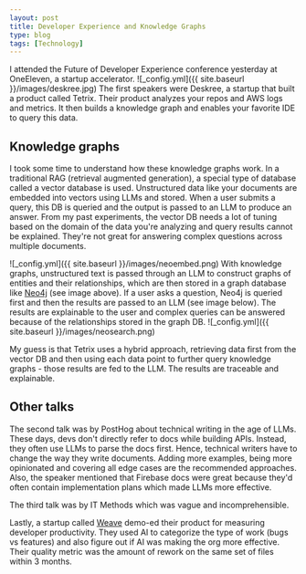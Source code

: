 ```yaml
---
layout: post
title: Developer Experience and Knowledge Graphs
type: blog
tags: [Technology]
---
```

I attended the Future of Developer Experience conference yesterday at OneEleven, a startup accelerator.
![_config.yml]({{ site.baseurl }}/images/deskree.jpg)
The first speakers were Deskree, a startup that built a product called Tetrix. Their product analyzes your repos and AWS logs and metrics. It then builds a knowledge graph and enables your favorite IDE to query this data. 

## Knowledge graphs
I took some time to understand how these knowledge graphs work. In a traditional RAG (retrieval augmented generation), a special type of database called a vector database is used. Unstructured data like your documents are embedded into vectors using LLMs and stored. When a user submits a query, this DB is queried and the output is passed to an LLM to produce an answer. From my past experiments, the vector DB needs a lot of tuning based on the domain of the data you're analyzing and query results cannot be explained. They're not great for answering complex questions across multiple documents.

![_config.yml]({{ site.baseurl }}/images/neoembed.png)
With knowledge graphs, unstructured text is passed through an LLM to construct graphs of entities and their relationships, which are then stored in a graph database like [Neo4j](https://neo4j.com/blog/genai/what-is-graphrag/) (see image above). If a user asks a question, Neo4j is queried first and then the results are passed to an LLM (see image below). The results are explainable to the user and complex queries can be answered because of the relationships stored in the graph DB. 
![_config.yml]({{ site.baseurl }}/images/neosearch.png)

My guess is that Tetrix uses a hybrid approach, retrieving data first from the vector DB and then using each data point to further query knowledge graphs - those results are fed to the LLM. The results are traceable and explainable.

## Other talks
The second talk was by PostHog about technical writing in the age of LLMs. These days, devs don't directly refer to docs while building APIs. Instead, they often use LLMs to parse the docs first. Hence, technical writers have to change the way they write documents. Adding more examples, being more opinionated and covering all edge cases are the recommended approaches. Also, the speaker mentioned that Firebase docs were great because they'd often contain implementation plans which made LLMs more effective.

The third talk was by IT Methods which was vague and incomprehensible.

Lastly, a startup called [Weave](https://workweave.dev/) demo-ed their product for measuring developer productivity. They used AI to categorize the type of work (bugs vs features) and also figure out if AI was making the org more effective. Their quality metric was the amount of rework on the same set of files within 3 months.